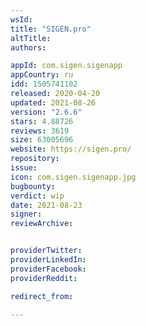 ```yaml
---
wsId: 
title: "SIGEN.pro"
altTitle: 
authors:

appId: com.sigen.sigenapp
appCountry: ru
idd: 1505741102
released: 2020-04-20
updated: 2021-08-26
version: "2.6.6"
stars: 4.88726
reviews: 3619
size: 63005696
website: https://sigen.pro/
repository: 
issue: 
icon: com.sigen.sigenapp.jpg
bugbounty: 
verdict: wip
date: 2021-08-23
signer: 
reviewArchive:


providerTwitter: 
providerLinkedIn: 
providerFacebook: 
providerReddit: 

redirect_from:

---
```


